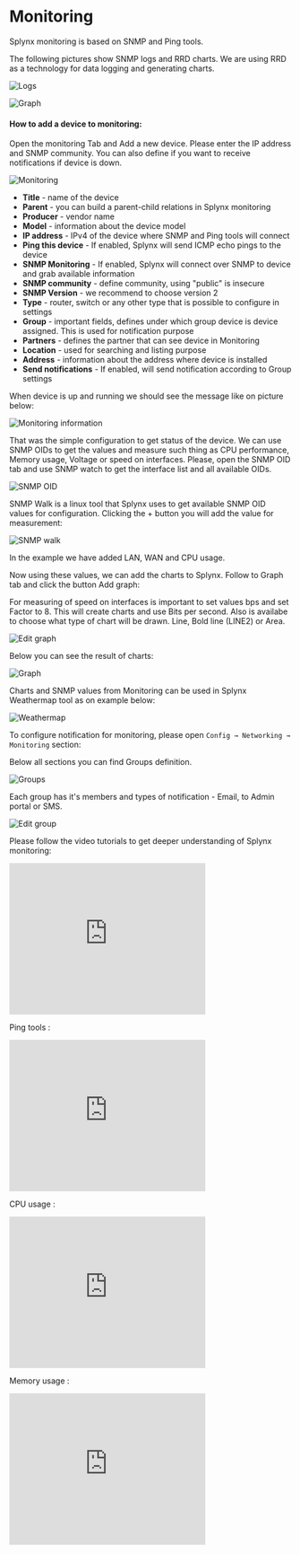 Monitoring
==========


Splynx monitoring is based on SNMP and Ping tools.

The following pictures show SNMP logs and RRD charts. We are using RRD as a technology for data logging and generating charts.


![Logs](logs.png)

![Graph](graph.png)


#### How to add a device to monitoring:

Open the monitoring Tab and Add a new device. Please enter the IP address and SNMP community. You can also define if you want to receive notifications if device is down.

![Monitoring](monitoring_add.png)

* **Title** - name of the device
* **Parent** - you can build a parent-child relations in Splynx monitoring
* **Producer** - vendor name
* **Model** - information about the device model
* **IP address** - IPv4 of the device where SNMP and Ping tools will connect
* **Ping this device** - If enabled, Splynx will send ICMP echo pings to the device
* **SNMP Monitoring** - If enabled, Splynx will connect over SNMP to device and grab available information
* **SNMP community** - define community, using "public" is insecure
* **SNMP Version** - we recommend to choose version 2
* **Type** - router, switch or any other type that is possible to configure in settings
* **Group** - important fields, defines under which group device is device assigned. This is used for notification purpose
* **Partners** - defines the partner that can see device in Monitoring
* **Location** - used for searching and listing purpose
* **Address** - information about the address where device is installed
* **Send notifications** - If enabled, will send notification according to Group settings


When device is up and running we should see the message like on picture below:

![Monitoring information](mon_info.png)


That was the simple configuration to get status of the device. We can use SNMP OIDs to get the values and measure such thing as CPU performance, Memory usage, Voltage or speed on interfaces. Please, open the SNMP OID tab and use SNMP watch to get the interface list and all available OIDs.

![SNMP OID](snmp_oid.png)


SNMP Walk is a linux tool that Splynx uses to get available SNMP OID values for configuration. Clicking the + button you will add the value for measurement:

![SNMP walk](snmp_walk.png)


In the example we have added LAN, WAN and CPU usage.

Now using these values, we can add the charts to Splynx. Follow to Graph tab and click the button Add graph:

For measuring of speed on interfaces is important to set values bps and set Factor to 8. This will create charts and use Bits per second. Also is availabe to choose what type of chart will be drawn. Line, Bold line (LINE2) or Area.

![Edit graph](edit_graph.png)


Below you can see the result of charts:

![Graph](view_graph.png)


Charts and SNMP values from Monitoring can be used in Splynx Weathermap tool as on example below:

![Weathermap](weathermap.png)


To configure notification for monitoring, please open `Config → Networking → Monitoring` section:

Below all sections you can find Groups definition.

![Groups](groups.png)


Each group has it's members and types of notification - Email, to Admin portal or SMS.

![Edit group](edit_group.png)


Please follow the video tutorials to get deeper understanding of Splynx monitoring:

<iframe frameborder=0 height=270 width=350 allowfullscreen src="https://www.youtube.com/embed/2XDbqc7b-cI?wmode=opaque">Video on youtube</iframe>


Ping tools :

<iframe frameborder=0 height=270 width=350 allowfullscreen src="https://www.youtube.com/embed/BebSml0tQ-U?wmode=opaque">Video on youtube</iframe>


CPU usage :

<iframe frameborder=0 height=270 width=350 allowfullscreen src="https://www.youtube.com/embed/jr_HKAT4qHA?wmode=opaque">Video on youtube</iframe>


Memory usage :
<iframe frameborder=0 height=270 width=350 allowfullscreen src="https://www.youtube.com/embed/yIlq_msIpmA?wmode=opaque">Video on youtube</iframe>
